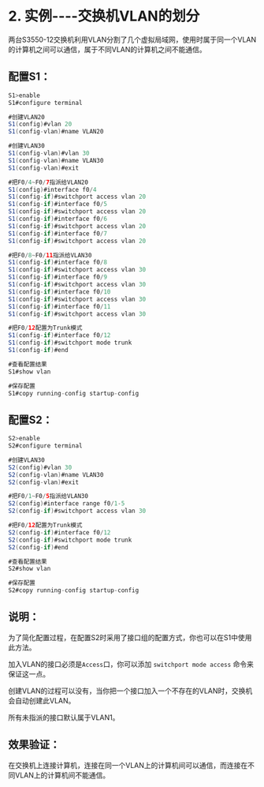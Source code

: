 # 2. 实例----交换机VLAN的划分

两台S3550-12交换机利用VLAN分割了几个虚拟局域网，使用时属于同一个VLAN的计算机之间可以通信，属于不同VLAN的计算机之间不能通信。

## 配置S1：

```java
S1>enable
S1#configure terminal

#创建VLAN20
S1(config)#vlan 20
S1(config-vlan)#name VLAN20

#创建VLAN30
S1(config-vlan)#vlan 30
S1(config-vlan)#name VLAN30
S1(config-vlan)#exit

#把F0/4~F0/7指派给VLAN20
S1(config)#interface f0/4
S1(config-if)#switchport access vlan 20
S1(config-if)#interface f0/5
S1(config-if)#switchport access vlan 20
S1(config-if)#interface f0/6
S1(config-if)#switchport access vlan 20
S1(config-if)#interface f0/7
S1(config-if)#switchport access vlan 20

#把F0/8~F0/11指派给VLAN30
S1(config-if)#interface f0/8
S1(config-if)#switchport access vlan 30
S1(config-if)#interface f0/9
S1(config-if)#switchport access vlan 30
S1(config-if)#interface f0/10
S1(config-if)#switchport access vlan 30
S1(config-if)#interface f0/11
S1(config-if)#switchport access vlan 30

#把F0/12配置为Trunk模式
S1(config-if)#interface f0/12
S1(config-if)#switchport mode trunk
S1(config-if)#end

#查看配置结果
S1#show vlan

#保存配置
S1#copy running-config startup-config
```

## 配置S2：

```java
S2>enable
S2#configure terminal

#创建VLAN30
S2(config)#vlan 30
S2(config-vlan)#name VLAN30
S2(config-vlan)#exit

#把F0/1~F0/5指派给VLAN30
S2(config)#interface range f0/1-5
S2(config-if)#switchport access vlan 30

#把F0/12配置为Trunk模式
S2(config-if)#interface f0/12
S2(config-if)#switchport mode trunk
S2(config-if)#end

#查看配置结果
S2#show vlan

#保存配置
S2#copy running-config startup-config
```

## 说明：

为了简化配置过程，在配置S2时采用了接口组的配置方式，你也可以在S1中使用此方法。

加入VLAN的接口必须是`Access`口，你可以添加 `switchport mode access` 命令来保证这一点。

创建VLAN的过程可以没有，当你把一个接口加入一个不存在的VLAN时，交换机会自动创建此VLAN。

所有未指派的接口默认属于VLAN1。

## 效果验证：

在交换机上连接计算机，连接在同一个VLAN上的计算机间可以通信，而连接在不同VLAN上的计算机间不能通信。

